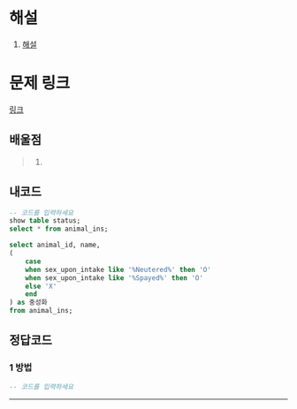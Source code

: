 # 해설

1. [해설]()

# 문제 링크

[링크](https://school.programmers.co.kr/learn/courses/30/lessons/59409)

## 배울점

> 1.

## 내코드

```sql
-- 코드를 입력하세요
show table status;
select * from animal_ins;

select animal_id, name,
(
    case
    when sex_upon_intake like '%Neutered%' then 'O'
    when sex_upon_intake like '%Spayed%' then 'O'
    else 'X'
    end
) as 중성화
from animal_ins;
```

## 정답코드

### 1 방법

```sql
-- 코드를 입력하세요

```

---
